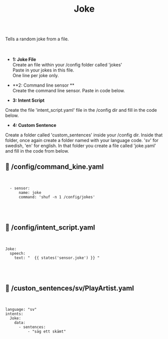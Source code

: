 
<h1 align="center">
<br>
Joke
</h1><br>
<br><br>
Tells a random joke from a file.<br>
<br><br>

- **1: Joke File** <br>
Create an file within your /config folder called 'jokes'<br>
Paste in your jokes in this file.<br>
One line per joke only.<br>


- **2: Command line sensor ** <br>
Create the command line sensor. Paste in code below.<br>

- **3: Intent Script** <br>

Create the file 'intent_script.yaml' file in the /config dir and fill in the code below.


- **4: Custom Sentence** <br>

Create a folder called 'custom_sentences' inside your /config dir.
Inside that folder, once again create a folder named with your language code. 'sv' for swedish, 'en' for english.
In that folder you create a file called 'joke.yaml' and fill in the code from below. 




## 🦆 /config/command_kine.yaml <br>


<br>

```
  - sensor:
      name: joke
      command: 'shuf -n 1 /config/jokes'

```

<br><br>


## 🦆 /config/intent_script.yaml <br>


<br>

```
Joke:
  speech:
    text: "  {{ states('sensor.joke') }} "

```

<br><br>


## 🦆 /custon_sentences/sv/PlayArtist.yaml <br>


<br>

```
language: "sv"
intents:
  Joke:
    data:
      - sentences:
          - "säg ett skämt" 
```

<br><br>




